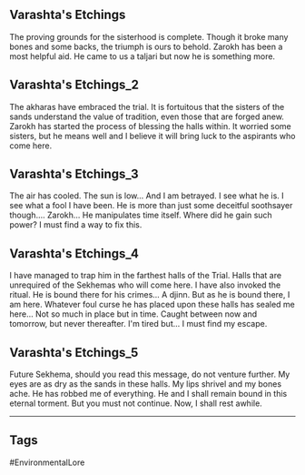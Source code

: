 ## Varashta's Etchings
The proving grounds for the sisterhood is complete. Though it broke many bones and some backs, the triumph is ours to behold. Zarokh has been a most helpful aid. He came to us a taljari but now he is something more.
## Varashta's Etchings_2
The akharas have embraced the trial. It is fortuitous that the sisters of the sands understand the value of tradition, even those that are forged anew. Zarokh has started the process of blessing the halls within. It worried some sisters, but he means well and I believe it will bring luck to the aspirants who come here.
## Varashta's Etchings_3
The air has cooled. The sun is low... And I am betrayed. I see what he is. I see what a fool I have been. He is more than just some deceitful soothsayer though.... Zarokh... He manipulates time itself. Where did he gain such power? I must find a way to fix this.
## Varashta's Etchings_4
I have managed to trap him in the farthest halls of the Trial. Halls that are unrequired of the Sekhemas who will come here. I have also invoked the ritual. He is bound there for his crimes... A djinn. But as he is bound there, I am here. Whatever foul curse he has placed upon these halls has sealed me here... Not so much in place but in time. Caught between now and tomorrow, but never thereafter. I'm tired but... I must find my escape.
## Varashta's Etchings_5
Future Sekhema, should you read this message, do not venture further. My eyes are as dry as the sands in these halls. My lips shrivel and my bones ache. He has robbed me of everything. He and I shall remain bound in this eternal torment. But you must not continue. Now, I shall rest awhile.

---
## Tags
#EnvironmentalLore 